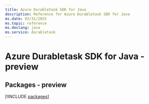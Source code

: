 ```yaml
---
title: Azure Durabletask SDK for Java
description: Reference for Azure Durabletask SDK for Java
ms.date: 03/31/2025
ms.topic: reference
ms.devlang: java
ms.service: durabletask
---
```

# Azure Durabletask SDK for Java - preview
## Packages - preview
[!INCLUDE [packages](durabletask-index.md)]